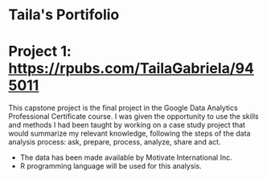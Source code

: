 # Taila's Portifolio

# Project 1: https://rpubs.com/TailaGabriela/945011

This capstone project is the final project in the Google Data Analytics Professional Certificate course. I was given the opportunity to use the skills and methods I had been taught by working on a case study project that would summarize my relevant knowledge, following the steps of the data analysis process: ask, prepare, process, analyze, share and act.

* The data has been made available by Motivate International Inc.
* R programming language will be used for this analysis. 
